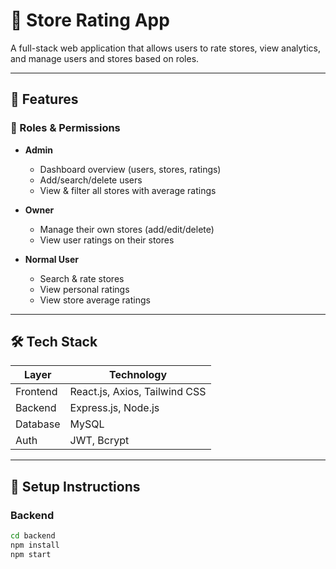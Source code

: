 # 🏪 Store Rating App

A full-stack web application that allows users to rate stores, view analytics, and manage users and stores based on roles.

---

## 🚀 Features

### 👥 Roles & Permissions
- **Admin**
  - Dashboard overview (users, stores, ratings)
  - Add/search/delete users
  - View & filter all stores with average ratings

- **Owner**
  - Manage their own stores (add/edit/delete)
  - View user ratings on their stores

- **Normal User**
  - Search & rate stores
  - View personal ratings
  - View store average ratings

---

## 🛠 Tech Stack

| Layer       | Technology                    |
|-------------|-------------------------------|
| Frontend    | React.js, Axios, Tailwind CSS |
| Backend     | Express.js, Node.js           |
| Database    | MySQL                         |
| Auth        | JWT, Bcrypt                   |

---

## 🔧 Setup Instructions

### Backend

```bash
cd backend
npm install
npm start
